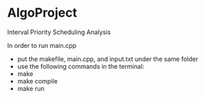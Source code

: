 # AlgoProject
Interval Priority Scheduling Analysis

In order to run main.cpp
- put the makefile, main.cpp, and input.txt under the same folder
- use the following commands in the terminal:
- make
- make compile
- make run
